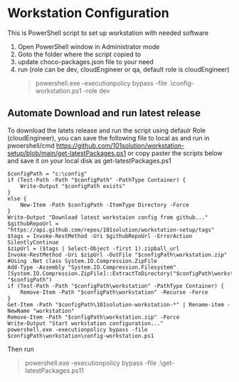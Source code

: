 # Workstation Configuration
This is PowerShell script to set up workstation with needed software
1. Open PowerShell window in Administrator mode
1. Goto the folder where the script copied to
1. update choco-packages.json file to your need
1. run (role can be dev, cloudEngineer or qa, default role is cloudEngineer)
    > powershell.exe -executionpolicy bypass -file .\config-workstation.ps1 -role dev

## Automate Download and run latest release
To download the latets release and run the script using defaulr Role (cloudEngineer), you can save the following file to local as and run in pwoershell/cmd
https://github.com/101solution/workstation-setup/blob/main/get-latestPackages.ps1 or copy paster the scripts below and save it on your local disk as get-latestPackages.ps1

```
$configPath = "c:\config"
if (Test-Path -Path "$configPath" -PathType Container) {
    Write-Output "$configPath exists"
}
else {
    New-Item -Path $configPath -ItemType Directory -Force
}
Write-Output "Download latest workstaion config from github..."
$githubRepoUrl = "https://api.github.com/repos/101solution/workstation-setup/tags"
$tags = Invoke-RestMethod -Uri $githubRepoUrl -ErrorAction SilentlyContinue
$zipUrl = ($tags | Select-Object -first 1).zipball_url
Invoke-RestMethod -Uri $zipUrl -OutFile "$configPath\workstation.zip"
#Using .Net class System.IO.Compression.ZipFile
Add-Type -Assembly "System.IO.Compression.Filesystem"
[System.IO.Compression.ZipFile]::ExtractToDirectory("$configPath\workstation.zip", "$configPath")
if (Test-Path -Path "$configPath\workstation" -PathType Container) {
    Remove-Item -Path "$configPath\workstation" -Recurse -Force
}
Get-Item -Path "$configPath\101solution-workstation-*" | Rename-item -NewName "workstation"
Remove-Item -Path "$configPath\workstation.zip" -Force
Write-Output "Start workstation configuration..."
powershell.exe -executionpolicy bypass -file $configPath\workstation\config-workstation.ps1
```
Then run 

> powershell.exe -executionpolicy bypass -file .\get-latestPackages.ps11

